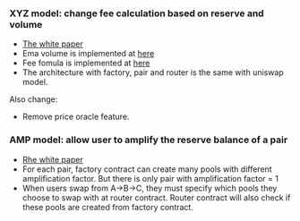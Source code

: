 ### XYZ model: change fee calculation based on reserve and volume
- [The white paper](https://github.com/xyzswap/xyz-protocol/blob/main/xyz.pdf)
- Ema volume is implemented at [here](contracts/VolumeTrendRecorder.sol)
- Fee fomula is implemented at [here](contracts/libraries/FeeFomula.sol)
- The architecture with factory, pair and router is the same with uniswap model.

Also change:
- Remove price oracle feature.
### AMP model: allow user to amplify the reserve balance of a pair
- [Rhe white paper](https://github.com/xyzswap/xyz-protocol/blob/main/apr_v2.pdf)
- For each pair, factory contract can create many pools with different amplification factor. 
But there is only pair with amplification factor = 1
- When users swap from A->B->C, they must specify which pools they choose to swap with at router contract.
Router contract will also check if these pools are created from factory contract.